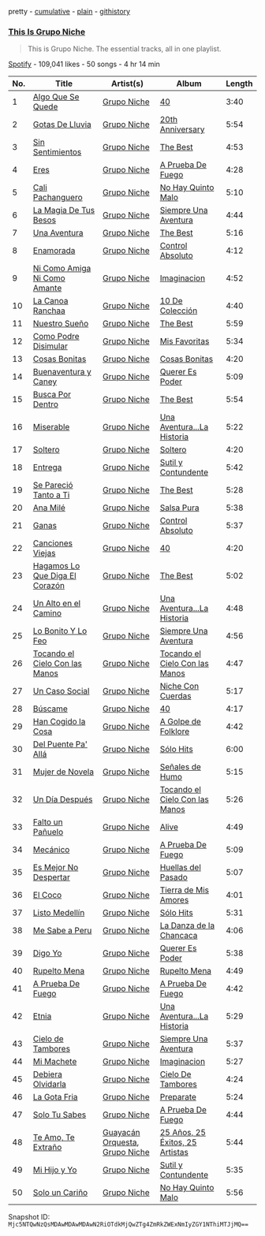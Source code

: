 pretty - [cumulative](/playlists/cumulative/37i9dQZF1DZ06evO0S76rS.md) - [plain](/playlists/plain/37i9dQZF1DZ06evO0S76rS) - [githistory](https://github.githistory.xyz/mackorone/spotify-playlist-archive/blob/main/playlists/plain/37i9dQZF1DZ06evO0S76rS)

### [This Is Grupo Niche](https://open.spotify.com/playlist/37i9dQZF1DZ06evO0S76rS)

> This is Grupo Niche\. The essential tracks, all in one playlist.

[Spotify](https://open.spotify.com/user/spotify) - 109,041 likes - 50 songs - 4 hr 14 min

| No. | Title | Artist(s) | Album | Length |
|---|---|---|---|---|
| 1 | [Algo Que Se Quede](https://open.spotify.com/track/1JXcB149QtbcIpDUA6YZOB) | [Grupo Niche](https://open.spotify.com/artist/1zng9JZpblpk48IPceRWs8) | [40](https://open.spotify.com/album/1uF0bcswgdJBg2aq2r1HPk) | 3:40 |
| 2 | [Gotas De Lluvia](https://open.spotify.com/track/6sna5KCgNbt1ciZtVJCjzx) | [Grupo Niche](https://open.spotify.com/artist/1zng9JZpblpk48IPceRWs8) | [20th Anniversary](https://open.spotify.com/album/6quTUa9H2vITjPy9TArBvW) | 5:54 |
| 3 | [Sin Sentimientos](https://open.spotify.com/track/4ubwzNjqHGaZZ5k06PDx1H) | [Grupo Niche](https://open.spotify.com/artist/1zng9JZpblpk48IPceRWs8) | [The Best](https://open.spotify.com/album/1b2HgTcfv1ocO7J83D1eIm) | 4:53 |
| 4 | [Eres](https://open.spotify.com/track/1aBJ5ljG2GalxEl01vQn04) | [Grupo Niche](https://open.spotify.com/artist/1zng9JZpblpk48IPceRWs8) | [A Prueba De Fuego](https://open.spotify.com/album/6xuqBMxn6vZtsITA5555JU) | 4:28 |
| 5 | [Cali Pachanguero](https://open.spotify.com/track/6GsxCYC9UaL0J8b8MVrRqX) | [Grupo Niche](https://open.spotify.com/artist/1zng9JZpblpk48IPceRWs8) | [No Hay Quinto Malo](https://open.spotify.com/album/1ibD6liWR6qqeNgQay95gJ) | 5:10 |
| 6 | [La Magia De Tus Besos](https://open.spotify.com/track/3nBQUOFwVZumOzzSV3h2sw) | [Grupo Niche](https://open.spotify.com/artist/1zng9JZpblpk48IPceRWs8) | [Siempre Una Aventura](https://open.spotify.com/album/2yAheDQ4qgtbVfHVOhKDNF) | 4:44 |
| 7 | [Una Aventura](https://open.spotify.com/track/26ucR33snMkRD6JExhoD6I) | [Grupo Niche](https://open.spotify.com/artist/1zng9JZpblpk48IPceRWs8) | [The Best](https://open.spotify.com/album/1b2HgTcfv1ocO7J83D1eIm) | 5:16 |
| 8 | [Enamorada](https://open.spotify.com/track/7pFSymHAQO021YmaKCVDoC) | [Grupo Niche](https://open.spotify.com/artist/1zng9JZpblpk48IPceRWs8) | [Control Absoluto](https://open.spotify.com/album/02P7Yan85kfSzMZZR6CFx9) | 4:12 |
| 9 | [Ni Como Amiga Ni Como Amante](https://open.spotify.com/track/5Ua7mixHbm9UTAz3Zjpi2s) | [Grupo Niche](https://open.spotify.com/artist/1zng9JZpblpk48IPceRWs8) | [Imaginacion](https://open.spotify.com/album/6wA6aH6FhwbhVxiCC7QfLs) | 4:52 |
| 10 | [La Canoa Ranchaa](https://open.spotify.com/track/31B9xbxWwOBIV0JWT6nKAN) | [Grupo Niche](https://open.spotify.com/artist/1zng9JZpblpk48IPceRWs8) | [10 De Colección](https://open.spotify.com/album/3SqhRQcCP4j8ge7ApdFcsk) | 4:40 |
| 11 | [Nuestro Sueño](https://open.spotify.com/track/0g9d2hcBECm8eOuxG9w5kH) | [Grupo Niche](https://open.spotify.com/artist/1zng9JZpblpk48IPceRWs8) | [The Best](https://open.spotify.com/album/1b2HgTcfv1ocO7J83D1eIm) | 5:59 |
| 12 | [Como Podre Disimular](https://open.spotify.com/track/42PDNfuSrrF5nkDrvCPIeN) | [Grupo Niche](https://open.spotify.com/artist/1zng9JZpblpk48IPceRWs8) | [Mis Favoritas](https://open.spotify.com/album/6JB01yiDfrkIeccoiVWb8G) | 5:34 |
| 13 | [Cosas Bonitas](https://open.spotify.com/track/3zVf7Ssg55ioIak3B1aWSY) | [Grupo Niche](https://open.spotify.com/artist/1zng9JZpblpk48IPceRWs8) | [Cosas Bonitas](https://open.spotify.com/album/3igVKSNDdHZkHVYGoAe3Yu) | 4:20 |
| 14 | [Buenaventura y Caney](https://open.spotify.com/track/3kWdP01aQOtBun2FumlqTm) | [Grupo Niche](https://open.spotify.com/artist/1zng9JZpblpk48IPceRWs8) | [Querer Es Poder](https://open.spotify.com/album/4OlAW51jIyup0hLzK03fHQ) | 5:09 |
| 15 | [Busca Por Dentro](https://open.spotify.com/track/2uJyG7lhmZ8bFrbVVlc6AH) | [Grupo Niche](https://open.spotify.com/artist/1zng9JZpblpk48IPceRWs8) | [The Best](https://open.spotify.com/album/1b2HgTcfv1ocO7J83D1eIm) | 5:54 |
| 16 | [Miserable](https://open.spotify.com/track/0vVkF4i1QBigjfvRpaFamh) | [Grupo Niche](https://open.spotify.com/artist/1zng9JZpblpk48IPceRWs8) | [Una Aventura...La Historia](https://open.spotify.com/album/4at8kygDVfKHWHIXox7uGs) | 5:22 |
| 17 | [Soltero](https://open.spotify.com/track/77zrNNK2FcNwjtGXOsH4R2) | [Grupo Niche](https://open.spotify.com/artist/1zng9JZpblpk48IPceRWs8) | [Soltero](https://open.spotify.com/album/6U6e78fvesTnt6UKHTo685) | 4:20 |
| 18 | [Entrega](https://open.spotify.com/track/0O2j5GTz60A3K7dMZn4WQC) | [Grupo Niche](https://open.spotify.com/artist/1zng9JZpblpk48IPceRWs8) | [Sutil y Contundente](https://open.spotify.com/album/3j3BnIkciRBXtoAvYll1Za) | 5:42 |
| 19 | [Se Pareció Tanto a Ti](https://open.spotify.com/track/36CmpO4k6RCa410JCgn3Er) | [Grupo Niche](https://open.spotify.com/artist/1zng9JZpblpk48IPceRWs8) | [The Best](https://open.spotify.com/album/1b2HgTcfv1ocO7J83D1eIm) | 5:28 |
| 20 | [Ana Milé](https://open.spotify.com/track/2krik8Sc5sddD3yb3qkBkr) | [Grupo Niche](https://open.spotify.com/artist/1zng9JZpblpk48IPceRWs8) | [Salsa Pura](https://open.spotify.com/album/1MZBhouOFfLyS0oTo7jdEu) | 5:38 |
| 21 | [Ganas](https://open.spotify.com/track/2FyBP2WeAToXkjtulhFqqb) | [Grupo Niche](https://open.spotify.com/artist/1zng9JZpblpk48IPceRWs8) | [Control Absoluto](https://open.spotify.com/album/02P7Yan85kfSzMZZR6CFx9) | 5:37 |
| 22 | [Canciones Viejas](https://open.spotify.com/track/6d9S2m4IKhvGxaX89PuBRo) | [Grupo Niche](https://open.spotify.com/artist/1zng9JZpblpk48IPceRWs8) | [40](https://open.spotify.com/album/1uF0bcswgdJBg2aq2r1HPk) | 4:20 |
| 23 | [Hagamos Lo Que Diga El Corazón](https://open.spotify.com/track/5NR1LYf16E6K5t5AeSYP8P) | [Grupo Niche](https://open.spotify.com/artist/1zng9JZpblpk48IPceRWs8) | [The Best](https://open.spotify.com/album/1b2HgTcfv1ocO7J83D1eIm) | 5:02 |
| 24 | [Un Alto en el Camino](https://open.spotify.com/track/5F9fsLJOvnMEAgFNBuO4xu) | [Grupo Niche](https://open.spotify.com/artist/1zng9JZpblpk48IPceRWs8) | [Una Aventura...La Historia](https://open.spotify.com/album/4at8kygDVfKHWHIXox7uGs) | 4:48 |
| 25 | [Lo Bonito Y Lo Feo](https://open.spotify.com/track/3RviPwWauFFD8FhcsTFGe7) | [Grupo Niche](https://open.spotify.com/artist/1zng9JZpblpk48IPceRWs8) | [Siempre Una Aventura](https://open.spotify.com/album/2yAheDQ4qgtbVfHVOhKDNF) | 4:56 |
| 26 | [Tocando el Cielo Con las Manos](https://open.spotify.com/track/4QhxN9hf5LWvYIqJcjwxQ6) | [Grupo Niche](https://open.spotify.com/artist/1zng9JZpblpk48IPceRWs8) | [Tocando el Cielo Con las Manos](https://open.spotify.com/album/7lQolVdhEBRtv8Ayzhi2p4) | 4:47 |
| 27 | [Un Caso Social](https://open.spotify.com/track/5irSOlA7zXrwkJHVPgyVZQ) | [Grupo Niche](https://open.spotify.com/artist/1zng9JZpblpk48IPceRWs8) | [Niche Con Cuerdas](https://open.spotify.com/album/67vT4qNa8WjuzO085IA8v6) | 5:17 |
| 28 | [Búscame](https://open.spotify.com/track/2nmBPPXKiyibca7MvnQYBG) | [Grupo Niche](https://open.spotify.com/artist/1zng9JZpblpk48IPceRWs8) | [40](https://open.spotify.com/album/1uF0bcswgdJBg2aq2r1HPk) | 4:17 |
| 29 | [Han Cogido la Cosa](https://open.spotify.com/track/1Y1OX9CuslwUPpq0dtjJxI) | [Grupo Niche](https://open.spotify.com/artist/1zng9JZpblpk48IPceRWs8) | [A Golpe de Folklore](https://open.spotify.com/album/1GHV54c3dMwxLe3p2QgnWi) | 4:42 |
| 30 | [Del Puente Pa' Allá](https://open.spotify.com/track/0vWfzFRMmU2mhTw7eipl9R) | [Grupo Niche](https://open.spotify.com/artist/1zng9JZpblpk48IPceRWs8) | [Sólo Hits](https://open.spotify.com/album/3lIJD63zpiEC1qgk0t1dZA) | 6:00 |
| 31 | [Mujer de Novela](https://open.spotify.com/track/0ql5YXad4srSRaBoSAnR9h) | [Grupo Niche](https://open.spotify.com/artist/1zng9JZpblpk48IPceRWs8) | [Señales de Humo](https://open.spotify.com/album/0xccneykPb7RZMB6UV5grn) | 5:15 |
| 32 | [Un Día Después](https://open.spotify.com/track/3uciPSsKqqgG2HuLlUTEDm) | [Grupo Niche](https://open.spotify.com/artist/1zng9JZpblpk48IPceRWs8) | [Tocando el Cielo Con las Manos](https://open.spotify.com/album/7k4rlkbT1vjiKAvOUVWVIR) | 5:26 |
| 33 | [Falto un Pañuelo](https://open.spotify.com/track/5rjEJwL2hp7z7CmxUDPhcl) | [Grupo Niche](https://open.spotify.com/artist/1zng9JZpblpk48IPceRWs8) | [Alive](https://open.spotify.com/album/1mo4XJivw6RG7kwX9K37Hz) | 4:49 |
| 34 | [Mecánico](https://open.spotify.com/track/2kyyYYbP0MMqK2kEjqn2Eg) | [Grupo Niche](https://open.spotify.com/artist/1zng9JZpblpk48IPceRWs8) | [A Prueba De Fuego](https://open.spotify.com/album/6xuqBMxn6vZtsITA5555JU) | 5:09 |
| 35 | [Es Mejor No Despertar](https://open.spotify.com/track/3z6qlGYx2asqI6mQTTjjqZ) | [Grupo Niche](https://open.spotify.com/artist/1zng9JZpblpk48IPceRWs8) | [Huellas del Pasado](https://open.spotify.com/album/0F3LBsvsqLGl5z4zwWtiI7) | 5:07 |
| 36 | [El Coco](https://open.spotify.com/track/0rwX9dB6ih5rxfifb8DZ8G) | [Grupo Niche](https://open.spotify.com/artist/1zng9JZpblpk48IPceRWs8) | [Tierra de Mis Amores](https://open.spotify.com/album/5QvA8zidWQiuyKwN0TljFR) | 4:01 |
| 37 | [Listo Medellín](https://open.spotify.com/track/0irGrW0zW3BZdqWe518knd) | [Grupo Niche](https://open.spotify.com/artist/1zng9JZpblpk48IPceRWs8) | [Sólo Hits](https://open.spotify.com/album/3lIJD63zpiEC1qgk0t1dZA) | 5:31 |
| 38 | [Me Sabe a Peru](https://open.spotify.com/track/00Hcq5S7P9lIJqioIW0Hxb) | [Grupo Niche](https://open.spotify.com/artist/1zng9JZpblpk48IPceRWs8) | [La Danza de la Chancaca](https://open.spotify.com/album/4LLCCwFbIYh4nZ5JOxRntj) | 4:06 |
| 39 | [Digo Yo](https://open.spotify.com/track/1KSjHCJs38NNp3IuaL1EMU) | [Grupo Niche](https://open.spotify.com/artist/1zng9JZpblpk48IPceRWs8) | [Querer Es Poder](https://open.spotify.com/album/4OlAW51jIyup0hLzK03fHQ) | 5:38 |
| 40 | [Rupelto Mena](https://open.spotify.com/track/04O7puFBE8WsgZZL0vpwcf) | [Grupo Niche](https://open.spotify.com/artist/1zng9JZpblpk48IPceRWs8) | [Rupelto Mena](https://open.spotify.com/album/0kLLu0272oNXFZ1rYb9AN4) | 4:49 |
| 41 | [A Prueba De Fuego](https://open.spotify.com/track/3WIHqoLLeQ0m7zeJshfSpg) | [Grupo Niche](https://open.spotify.com/artist/1zng9JZpblpk48IPceRWs8) | [A Prueba De Fuego](https://open.spotify.com/album/6xuqBMxn6vZtsITA5555JU) | 4:42 |
| 42 | [Etnia](https://open.spotify.com/track/0EyxwFVgmB0uHK4QSM6lQz) | [Grupo Niche](https://open.spotify.com/artist/1zng9JZpblpk48IPceRWs8) | [Una Aventura...La Historia](https://open.spotify.com/album/4at8kygDVfKHWHIXox7uGs) | 5:29 |
| 43 | [Cielo de Tambores](https://open.spotify.com/track/4yEPR6IZcSBJQV1ITRLn4W) | [Grupo Niche](https://open.spotify.com/artist/1zng9JZpblpk48IPceRWs8) | [Siempre Una Aventura](https://open.spotify.com/album/2yAheDQ4qgtbVfHVOhKDNF) | 5:37 |
| 44 | [Mi Machete](https://open.spotify.com/track/1rZmyIJitURlw2d35xb9fn) | [Grupo Niche](https://open.spotify.com/artist/1zng9JZpblpk48IPceRWs8) | [Imaginacion](https://open.spotify.com/album/6wA6aH6FhwbhVxiCC7QfLs) | 5:27 |
| 45 | [Debiera Olvidarla](https://open.spotify.com/track/3usWzVoV5d2mmWlmhSxfaQ) | [Grupo Niche](https://open.spotify.com/artist/1zng9JZpblpk48IPceRWs8) | [Cielo De Tambores](https://open.spotify.com/album/3Ze1GGNL2Tw7v7BgnPlzNQ) | 4:24 |
| 46 | [La Gota Fria](https://open.spotify.com/track/6vBTEjh3IriR0Hb9tKV8iR) | [Grupo Niche](https://open.spotify.com/artist/1zng9JZpblpk48IPceRWs8) | [Preparate](https://open.spotify.com/album/0yW7ORJ2FD5SbLRe9gITDR) | 5:24 |
| 47 | [Solo Tu Sabes](https://open.spotify.com/track/1O2N1rsU2Y1FR2nuYWjrYD) | [Grupo Niche](https://open.spotify.com/artist/1zng9JZpblpk48IPceRWs8) | [A Prueba De Fuego](https://open.spotify.com/album/6xuqBMxn6vZtsITA5555JU) | 4:44 |
| 48 | [Te Amo, Te Extraño](https://open.spotify.com/track/6Td1PkXKrmmKRgcMG0GuC1) | [Guayacán Orquesta](https://open.spotify.com/artist/2pZ81eCkqxemIjqqfE1fhE), [Grupo Niche](https://open.spotify.com/artist/1zng9JZpblpk48IPceRWs8) | [25 Años, 25 Éxitos, 25 Artistas](https://open.spotify.com/album/4CMjUtztu4nXimeCmu0LuB) | 5:44 |
| 49 | [Mi Hijo y Yo](https://open.spotify.com/track/0rOkqMmPpkInktks5tdAmn) | [Grupo Niche](https://open.spotify.com/artist/1zng9JZpblpk48IPceRWs8) | [Sutil y Contundente](https://open.spotify.com/album/3j3BnIkciRBXtoAvYll1Za) | 5:35 |
| 50 | [Solo un Cariño](https://open.spotify.com/track/3QstQ0s2AFt5vAY7nDjp37) | [Grupo Niche](https://open.spotify.com/artist/1zng9JZpblpk48IPceRWs8) | [No Hay Quinto Malo](https://open.spotify.com/album/1ibD6liWR6qqeNgQay95gJ) | 5:56 |

Snapshot ID: `Mjc5NTQwNzQsMDAwMDAwMDAwN2RiOTdkMjQwZTg4ZmRkZWExNmIyZGY1NThiMTJjMQ==`

